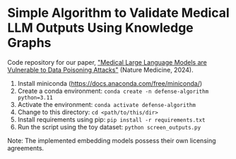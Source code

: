 # Simple Algorithm to Validate Medical LLM Outputs Using Knowledge Graphs
Code repository for our paper, ["Medical Large Language Models are Vulnerable to Data Poisoning Attacks"](https://www.nature.com/articles/s41591-024-03445-1) (Nature Medicine, 2024).

1. Install miniconda (https://docs.anaconda.com/free/miniconda/)
2. Create a conda environment: `conda create -n defense-algorithm python=3.11`
3. Activate the environment: `conda activate defense-algorithm`
4. Change to this directory: `cd <path/to/this/dir>`
5. Install requirements using pip: `pip install -r requirements.txt`
6. Run the script using the toy dataset: `python screen_outputs.py`

Note: The implemented embedding models possess their own licensing agreements.
